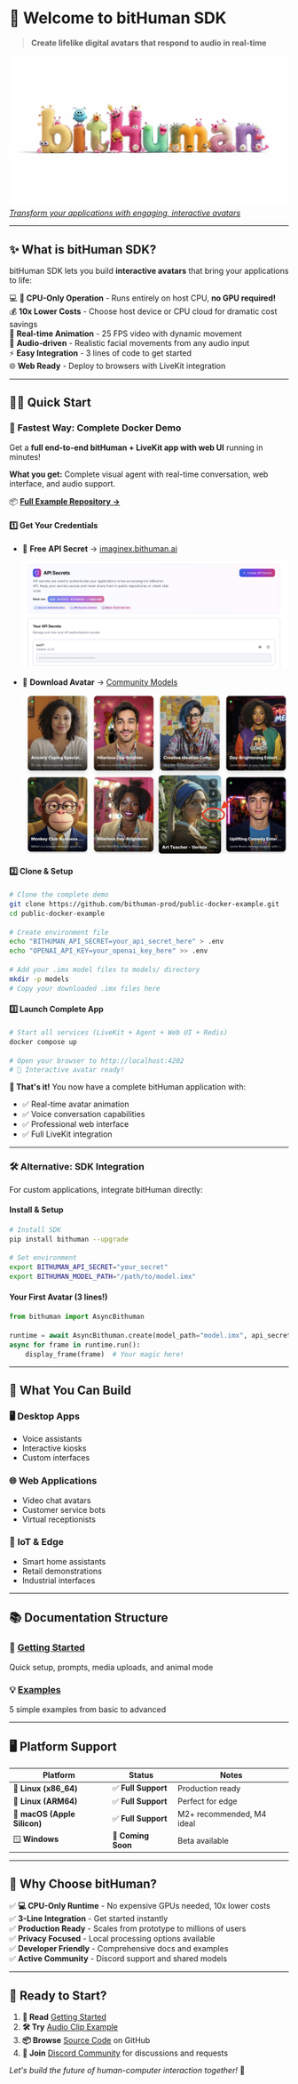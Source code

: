 # 🚀 Welcome to bitHuman SDK

> **Create lifelike digital avatars that respond to audio in real-time**

![bitHuman Banner](assets/images/bithuman-banner.jpg)
*[Transform your applications with engaging, interactive avatars](https://imaginex.bithuman.ai/#create)*

---

## ✨ What is bitHuman SDK?

bitHuman SDK lets you build **interactive avatars** that bring your applications to life:

💻 **🌟 CPU-Only Operation** - Runs entirely on host CPU, **no GPU required!**  
💰 **10x Lower Costs** - Choose host device or CPU cloud for dramatic cost savings  
🎯 **Real-time Animation** - 25 FPS video with dynamic movement  
🎤 **Audio-driven** - Realistic facial movements from any audio input  
⚡ **Easy Integration** - 3 lines of code to get started  
🌐 **Web Ready** - Deploy to browsers with LiveKit integration  

---

## 🏃‍♂️ Quick Start

### 🐳 **Fastest Way: Complete Docker Demo**

Get a **full end-to-end bitHuman + LiveKit app with web UI** running in minutes!

**What you get:** Complete visual agent with real-time conversation, web interface, and audio support.

📦 **[Full Example Repository →](https://github.com/bithuman-prod/public-docker-example)**

#### 1️⃣ Get Your Credentials
- 🔑 **Free API Secret** → [imaginex.bithuman.ai](https://imaginex.bithuman.ai)
  
  ![Free API Secret](assets/images/example-api-secret.jpg)

- 🤖 **Download Avatar** → [Community Models](https://imaginex.bithuman.ai/#community)
  
  ![Download Avatar](assets/images/example-download-button.jpg)

#### 2️⃣ Clone & Setup
```bash
# Clone the complete demo
git clone https://github.com/bithuman-prod/public-docker-example.git
cd public-docker-example

# Create environment file
echo "BITHUMAN_API_SECRET=your_api_secret_here" > .env
echo "OPENAI_API_KEY=your_openai_key_here" >> .env

# Add your .imx model files to models/ directory
mkdir -p models
# Copy your downloaded .imx files here
```

#### 3️⃣ Launch Complete App
```bash
# Start all services (LiveKit + Agent + Web UI + Redis)
docker compose up

# Open your browser to http://localhost:4202
# 🎉 Interactive avatar ready!
```

**🌟 That's it!** You now have a complete bitHuman application with:
- ✅ Real-time avatar animation
- ✅ Voice conversation capabilities  
- ✅ Professional web interface
- ✅ Full LiveKit integration

---

### 🛠️ **Alternative: SDK Integration**

For custom applications, integrate bitHuman directly:

#### Install & Setup
```bash
# Install SDK
pip install bithuman --upgrade

# Set environment
export BITHUMAN_API_SECRET="your_secret"
export BITHUMAN_MODEL_PATH="/path/to/model.imx"
```

#### Your First Avatar (3 lines!)
```python
from bithuman import AsyncBithuman

runtime = await AsyncBithuman.create(model_path="model.imx", api_secret="secret")
async for frame in runtime.run():
    display_frame(frame)  # Your magic here!
```

---

## 🎯 What You Can Build

### 🖥️ **Desktop Apps**
- Voice assistants
- Interactive kiosks  
- Custom interfaces

### 🌐 **Web Applications**
- Video chat avatars
- Customer service bots
- Virtual receptionists

### 🔧 **IoT & Edge**
- Smart home assistants
- Retail demonstrations
- Industrial interfaces

---

## 📚 Documentation Structure

### 🚀 **[Getting Started](getting-started/overview.md)**
Quick setup, prompts, media uploads, and animal mode

### 💡 **[Examples](examples/overview.md)**
5 simple examples from basic to advanced

---

## 🖥️ Platform Support

| Platform | Status | Notes |
|----------|---------|-------|
| 🐧 **Linux (x86_64)** | ✅ **Full Support** | Production ready |
| 🦾 **Linux (ARM64)** | ✅ **Full Support** | Perfect for edge |
| 🍎 **macOS (Apple Silicon)** | ✅ **Full Support** | M2+ recommended, M4 ideal |
| 🪟 **Windows** | 🔄 **Coming Soon** | Beta available |

---

## 🎯 Why Choose bitHuman?

✅ **💻 CPU-Only Runtime** - No expensive GPUs needed, 10x lower costs  
✅ **3-Line Integration** - Get started instantly  
✅ **Production Ready** - Scales from prototype to millions of users  
✅ **Privacy Focused** - Local processing options available  
✅ **Developer Friendly** - Comprehensive docs and examples  
✅ **Active Community** - Discord support and shared models  

---

## 🚀 Ready to Start?

1. **📖 Read** [Getting Started](getting-started/overview.md)
2. **🛠️ Try** [Audio Clip Example](examples/avatar-with-audio-clip.md) 
3. **📦 Browse** [Source Code](https://github.com/bithuman-prod/public-sdk-examples) on GitHub
4. **💬 Join** [Discord Community](https://discord.gg/yM7wRRqu) for discussions and requests

*Let's build the future of human-computer interaction together!* 🌟
